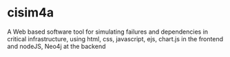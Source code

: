 # cisim4a
A Web based software tool for simulating failures and dependencies in critical infrastructure, using html, css, javascript, ejs, chart.js in the frontend  and nodeJS, Neo4j  at the backend
